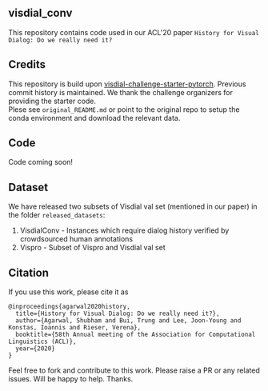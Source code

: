 ## visdial_conv

This repository contains code used in our ACL'20 paper `History for Visual Dialog: Do we really need it?`

## Credits

This repository is build upon [visdial-challenge-starter-pytorch](https://github.com/batra-mlp-lab/visdial-challenge-starter-pytorch). Previous commit history is maintained. We thank the challenge organizers for providing the starter code.  
Plese see `original_README.md` or point to the original repo to setup the conda environment and download the relevant data.

## Code

Code coming soon! 

## Dataset

We have released two subsets of Visdial val set (mentioned in our paper) in the folder `released_datasets`: 
1. VisdialConv - Instances which require dialog history verified by crowdsourced human annotations
2. Vispro - Subset of Vispro and Visdial val set

## Citation

If you use this work, please cite it as
```
@inproceedings{agarwal2020history,
  title={History for Visual Dialog: Do we really need it?},
  author={Agarwal, Shubham and Bui, Trung and Lee, Joon-Young and Konstas, Ioannis and Rieser, Verena},
  booktitle={58th Annual meeting of the Association for Computational Linguistics (ACL)},
  year={2020}
}
```

Feel free to fork and contribute to this work. Please raise a PR or any related issues. Will be happy to help. Thanks.


